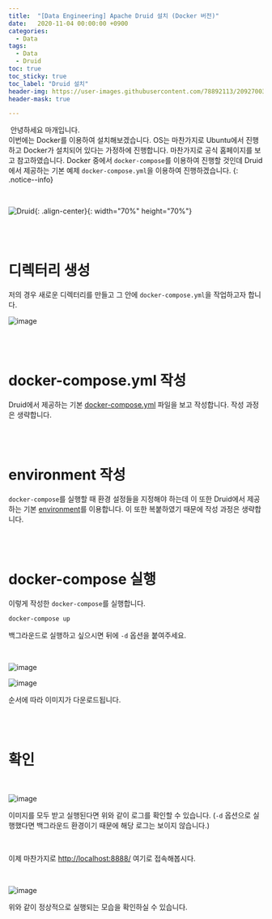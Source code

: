```yaml
---
title:  "[Data Engineering] Apache Druid 설치 (Docker 버전)"
date:   2020-11-04 00:00:00 +0900
categories:
  - Data
tags:
  - Data
  - Druid
toc: true
toc_sticky: true
toc_label: "Druid 설치"
header-img: https://user-images.githubusercontent.com/78892113/209270038-0e690c31-c629-404d-9a86-38fe361cb57a.png
header-mask: true

---
```


&nbsp;안녕하세요 마개입니다.  
이번에는 Docker를 이용하여 설치해보겠습니다. OS는 마찬가지로 Ubuntu에서 진행하고 Docker가 설치되어 있다는 가정하에 진행합니다. 마찬가지로 공식 홈페이지를 보고 참고하였습니다. Docker 중에서 `docker-compose`를 이용하여 진행할 것인데 Druid에서 제공하는 기본 예제 `docker-compose.yml`을 이용하여 진행하겠습니다. 
{: .notice--info}

<br>

![Druid](https://user-images.githubusercontent.com/78892113/209270038-0e690c31-c629-404d-9a86-38fe361cb57a.png){: .align-center}{: width="70%" height="70%"} 

<br><br>

# 디렉터리 생성

저의 경우 새로운 디렉터리를 만들고 그 안에 `docker-compose.yml`을 작업하고자 합니다.

![image](https://user-images.githubusercontent.com/78892113/209301832-271867d4-565d-4bad-a27a-54569bfef3d8.png)

<br><br>

# docker-compose.yml 작성

Druid에서 제공하는 기본 <a href="https://github.com/apache/druid/blob/master/distribution/docker/docker-compose.yml">docker-compose.yml</a> 파일을 보고 작성합니다. 작성 과정은 생략합니다.

<br><br>

# environment 작성

`docker-compose`를 실행할 때 환경 설정들을 지정해야 하는데 이 또한 Druid에서 제공하는 기본 <a href="https://github.com/apache/druid/blob/master/distribution/docker/environment">environment</a>를 이용합니다. 이 또한 복붙하였기 때문에 작성 과정은 생략합니다.

<br><br>

# docker-compose 실행

이렇게 작성한 `docker-compose`를 실행합니다.

```sh
docker-compose up
```

백그라운드로 실행하고 싶으시면 뒤에 `-d` 옵션을 붙여주세요.

<br>

![image](https://user-images.githubusercontent.com/78892113/209301840-f469c696-5760-42c4-82c7-c2deecce5bd4.png)

![image](https://user-images.githubusercontent.com/78892113/209301854-55fefaa9-384e-40dd-b7ae-86b65498f551.png)

순서에 따라 이미지가 다운로드됩니다.

<br><br>

# 확인

<br>

![image](https://user-images.githubusercontent.com/78892113/209301866-b6b198a1-d076-41c6-8ad7-8f2111f00519.png)

이미지를 모두 받고 실행된다면 위와 같이 로그를 확인할 수 있습니다. (`-d` 옵션으로 실행했다면 백그라운드 환경이기 때문에 해당 로그는 보이지 않습니다.)

<br>

이제 마찬가지로 <a href="http://localhost:8888/">http://localhost:8888/</a> 여기로 접속해봅시다.

<br>

![image](https://user-images.githubusercontent.com/78892113/209301877-2e41c9e8-bdef-4271-8035-4a4824f2511e.png)

위와 같이 정상적으로 실행되는 모습을 확인하실 수 있습니다.
